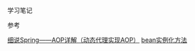 学习笔记






参考

[细说Spring——AOP详解（动态代理实现AOP）](https://www.jianshu.com/p/aaeb2355ec5c)
[bean实例化方法](https://github.com/geektime-geekbang/geekbang-lessons/blob/master/%E7%AC%AC%E5%9B%9B%E7%AB%A0%EF%BC%9ASpring%20Bean%E5%9F%BA%E7%A1%80.pdf)
